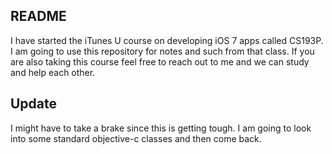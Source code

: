 ## README

I have started the iTunes U course on developing iOS 7 apps called CS193P. I am
going to use this repository for notes and such from that class. If you are also
taking this course feel free to reach out to me and we can study and help each 
other. 

## Update

I might have to take a brake since this is getting tough. I am going to look into
some standard objective-c classes and then come back. 

